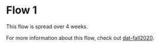 # Flow 1

This flow is spread over 4 weeks.

For more information about this flow, check out [dat-fall2020](https://dat-fall2020.netlify.app/Flow-1/).